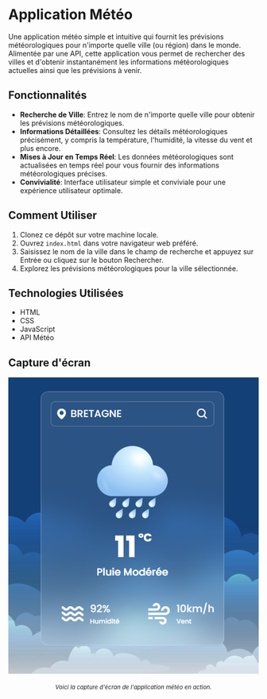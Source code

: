 # Application Météo

Une application météo simple et intuitive qui fournit les prévisions météorologiques pour n'importe quelle ville (ou région) dans le monde. Alimentée par une API, cette application vous permet de rechercher des villes et d'obtenir instantanément les informations météorologiques actuelles ainsi que les prévisions à venir.

## Fonctionnalités

- **Recherche de Ville**: Entrez le nom de n'importe quelle ville pour obtenir les prévisions météorologiques.
- **Informations Détaillées**: Consultez les détails météorologiques précisément, y compris la température, l'humidité, la vitesse du vent et plus encore.
- **Mises à Jour en Temps Réel**: Les données météorologiques sont actualisées en temps réel pour vous fournir des informations météorologiques précises.
- **Convivialité**: Interface utilisateur simple et conviviale pour une expérience utilisateur optimale.

## Comment Utiliser

1. Clonez ce dépôt sur votre machine locale.
2. Ouvrez `index.html` dans votre navigateur web préféré.
3. Saisissez le nom de la ville dans le champ de recherche et appuyez sur Entrée ou cliquez sur le bouton Rechercher.
4. Explorez les prévisions météorologiques pour la ville sélectionnée.

## Technologies Utilisées

- HTML
- CSS
- JavaScript
- API Météo

## Capture d'écran

<div style="text-align:center;">
  <img src="images/imageGit.png" alt="Capture d'écran de l'application météo" />
</div>
<p align="center"><small><em>Voici la capture d'écran de l'application météo en action.</em></small></p>

